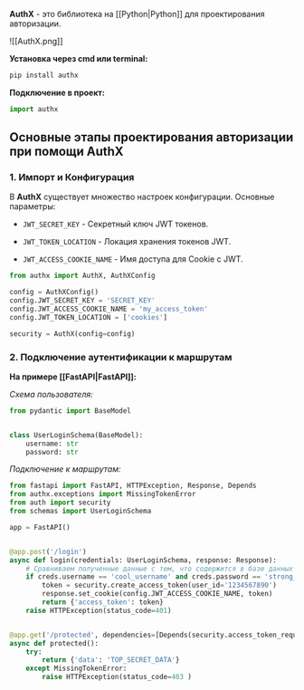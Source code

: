 **AuthX** - это библиотека на [[Python|Python]] для проектирования авторизации. 

![[AuthX.png]]

**Установка через cmd или terminal:**

```Python
pip install authx
```

**Подключение в проект:**

```Python
import authx
```

## Основные этапы проектирования авторизации при помощи AuthX

### 1. Импорт и Конфигурация

В **AuthX** существует множество настроек конфигурации. Основные параметры:

- `JWT_SECRET_KEY` - Секретный ключ JWT токенов.

- `JWT_TOKEN_LOCATION` - Локация хранения токенов JWT.

- `JWT_ACCESS_COOKIE_NAME` - Имя доступа для Cookie с JWT.

```Python
from authx import AuthX, AuthXConfig

config = AuthXConfig()
config.JWT_SECRET_KEY = 'SECRET_KEY'
config.JWT_ACCESS_COOKIE_NAME = 'my_access_token'
config.JWT_TOKEN_LOCATION = ['cookies']

security = AuthX(config=config)
```

### 2. Подключение аутентификации к маршрутам

**На примере [[FastAPI|FastAPI]]:**

*Схема пользователя:*

```Python
from pydantic import BaseModel


class UserLoginSchema(BaseModel):
	username: str
	password: str
```

*Подключение к маршрутам:*

```Python
from fastapi import FastAPI, HTTPException, Response, Depends
from authx.exceptions import MissingTokenError
from auth import security
from schemas import UserLoginSchema

app = FastAPI()


@app.post('/login')
async def login(credentials: UserLoginSchema, response: Response):
	# Сравниваем полученные данные с тем, что содержится в базе данных
	if creds.username == 'cool_username' and creds.password == 'strong_password':
		token = security.create_access_token(user_id='1234567890')
		response.set_cookie(config.JWT_ACCESS_COOKIE_NAME, token)
		return {'access_token': token}
	raise HTTPException(status_code=401)


@app.get('/protected', dependencies=[Depends(security.access_token_required)])
async def protected():
	try:
		return {'data': 'TOP_SECRET_DATA'}
	except MissingTokenError:
		raise HTTPException(status_code=403 )
```


